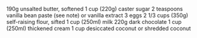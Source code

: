 190g unsalted butter, softened
1 cup (220g) caster sugar
2 teaspoons vanilla bean paste (see note) or vanilla extract
3 eggs
2 1/3 cups (350g) self-raising flour, sifted
1 cup (250ml) milk
220g dark chocolate
1 cup (250ml) thickened cream
1 cup desiccated coconut or shredded coconut